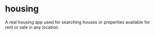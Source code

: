 # housing
A real housing app used for searching houses or properties available for rent or sale in any location.
